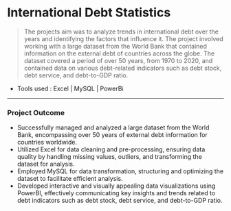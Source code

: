 # International Debt Statistics

> The projects aim was to analyze trends in international debt over the years and identifying the factors that influence it.
The project involved working with a large dataset from the World Bank that contained information on the external debt of countries across the globe.
The dataset covered a period of over 50 years, from 1970 to 2020, and contained data on various debt-related indicators such as debt stock, debt service, and debt-to-GDP ratio.

 *  Tools used : Excel | MySQL | PowerBi
 ----

### Project Outcome 
* Successfully managed and analyzed a large dataset from the World Bank, encompassing over 50 years of external debt information for countries worldwide.
* Utilized Excel for data cleaning and pre-processing, ensuring data quality by handling missing values, outliers, and transforming the dataset for analysis.
* Employed MySQL for data transformation, structuring and optimizing the dataset to facilitate efficient analysis.
* Developed interactive and visually appealing data visualizations using PowerBI, effectively communicating key insights and trends related to debt indicators such as debt stock, debt service, and debt-to-GDP ratio.
